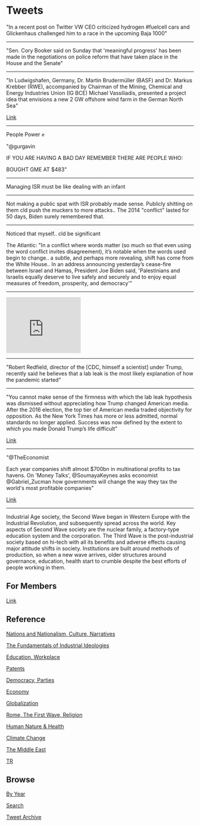# Tweets


"In a recent post on Twitter VW CEO criticized hydrogen #fuelcell cars
and Glickenhaus challenged him to a race in the upcoming Baja 1000"

---

"Sen. Cory Booker said on Sunday that 'meaningful progress' has been
made in the negotiations on police reform that have taken place in the
House and the Senate"

---

"In Ludwigshafen, Germany, Dr. Martin Brudermüller (BASF) and
Dr. Markus Krebber (RWE), accompanied by Chairman of the Mining,
Chemical and Energy Industries Union (IG BCE) Michael
Vassiliadis, presented a project idea that envisions a new 2 GW
offshore wind farm in the German North Sea"

[Link](https://www.greencarcongress.com/2021/05/20210523-basf.html)

---

People Power ✊

"@gurgavin

IF YOU ARE HAVING A BAD DAY REMEMBER THERE ARE PEOPLE WHO: 

BOUGHT GME AT $483"

---

Managing ISR must be like dealing with an infant 

---

Not making a public spat with ISR probably made sense. Publicly
shitting on them cld push the muckers to more attacks.. The 2014
"conflict" lasted for 50 days, Biden surely remembered that.

---

Noticed that myself.. cld be significant

The Atlantic: "In a conflict where words matter (so much so that even
using the word conflict invites disagreement), it’s notable when the
words used begin to change.. a subtle, and perhaps more revealing,
shift has come from the White House.. In an address announcing
yesterday’s cease-fire between Israel and Hamas, President Joe Biden
said, 'Palestinians and Israelis equally deserve to live safely and
securely and to enjoy equal measures of freedom, prosperity, and
democracy'"

---

<iframe width="200" src="https://www.youtube.com/embed/rLJ1JpnkVc8?start=40&end=56" title="YouTube video player" frameborder="0" allow="accelerometer; autoplay; clipboard-write; encrypted-media; gyroscope; picture-in-picture" allowfullscreen></iframe>

---

"Robert Redfield, director of the [CDC, himself a scientist] under
Trump, recently said he believes that a lab leak is the most likely
explanation of how the pandemic started"

---

"You cannot make sense of the firmness with which the lab leak
hypothesis was dismissed without appreciating how Trump changed
American media. After the 2016 election, the top tier of American
media traded objectivity for opposition. As the New York Times has
more or less admitted, normal standards no longer applied. Success was
now defined by the extent to which you made Donald Trump’s life
difficult"

[Link](https://thecritic.co.uk/letter-from-washington-the-great-lab-leak-u-turn/)

---

"@TheEconomist

Each year companies shift almost $700bn in multinational profits to
tax havens. On 'Money Talks', @SoumayaKeynes asks economist
@Gabriel_Zucman how governments will change the way they tax the
world's most profitable companies"

[Link](https://twitter.com/TheEconomist/status/1396163740446380035)

---

Industrial Age society, the Second Wave began in Western Europe with
the Industrial Revolution, and subsequently spread across the
world. Key aspects of Second Wave society are the nuclear family, a
factory-type education system and the corporation. The Third Wave is
the post-industrial society based on hi-tech with all its benefits and
adverse effects causing major attitude shifts in society. Institutions
are built around methods of production, so when a new wave arrives,
older structures around governance, education, health start to crumble
despite the best efforts of people working in them.

## For Members

[Link](https://thirdwave-members.herokuapp.com)

## Reference

[Nations and Nationalism, Culture, Narratives](/2013/02/nations-and-nationalism.md)

[The Fundamentals of Industrial Ideologies](/2011/04/fundamentals-of-industrial-ideologies.md)

[Education, Workplace](2017/09/education-workplace.md)

[Patents](/2018/09/patents.md)

[Democracy, Parties](/2016/11/democracy.md)

[Economy](/2018/05/economy.md)

[Globalization](/2018/09/globalization.md)

[Rome, The First Wave, Religion](/2017/12/rome.md)

[Human Nature & Health](/2020/07/human-nature.md)

[Climate Change](/2018/12/climate.md)

[The Middle East](/2019/07/middleeast.md)

[TR](../tr)

## Browse

[By Year](years.md)

[Search](search.html)

[Tweet Archive](/tweets/README.md)


